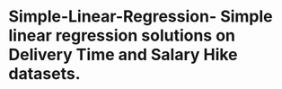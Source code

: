 # Simple-Linear-Regression- Simple linear regression solutions on Delivery Time and Salary Hike datasets.

